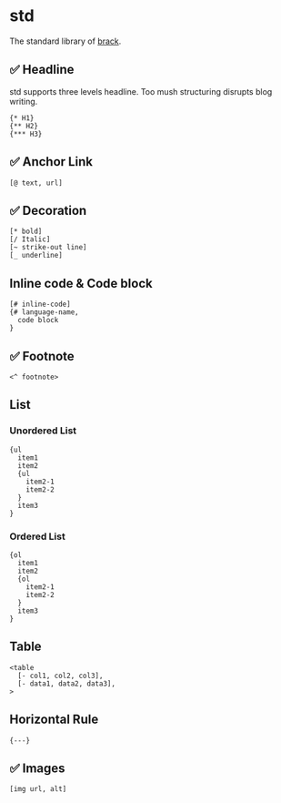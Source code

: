 # std
The standard library of [brack](https://github.com/brack-lang/brack).

## ✅ Headline
std supports three levels headline. Too mush structuring disrupts blog writing.

```brack
{* H1}
{** H2}
{*** H3}
```

## ✅ Anchor Link

```brack
[@ text, url]
```

## ✅ Decoration

```brack
[* bold]
[/ Italic]
[~ strike-out line]
[_ underline]
```

## Inline code & Code block

```brack
[# inline-code]
{# language-name,
  code block
}
```

## ✅ Footnote

```brack
<^ footnote>
```

## List

### Unordered List
```brack
{ul
  item1
  item2
  {ul
    item2-1
    item2-2
  }
  item3
}
```

### Ordered List
```brack
{ol
  item1
  item2
  {ol
    item2-1
    item2-2
  }
  item3
}
```

## Table

```brack
<table
  [- col1, col2, col3],
  [- data1, data2, data3],
>
```

## Horizontal Rule

```brack
{---}
```

## ✅ Images

```brack
[img url, alt]
```
